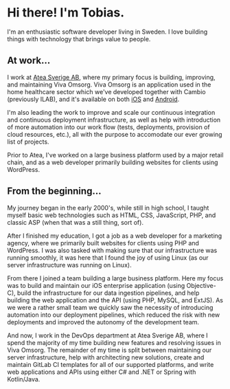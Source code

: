 # Hi there! I'm Tobias.

I'm an enthusiastic software developer living in Sweden. I love building things with technology that brings value to people.

## At work...

I work at [Atea Sverige AB](https://www.atea.se/), where my primary focus is
building, improving, and maintaining Viva Omsorg. Viva Omsorg is an application
used in the home healthcare sector which we've developed together with Cambio
(previously ILAB), and it's available on both
[iOS](https://itunes.apple.com/se/app/viva-omsorg/id1041319999?mt=8) and
[Android](https://play.google.com/store/apps/details?id=se.ateaapps.vivaomsorg).

I'm also leading the work to improve and scale our continuous integration and
continuous deployment infrastructure, as well as help with introduction of more
automation into our work flow (tests, deployments, provision of cloud resources,
etc.), all with the purpose to accomodate our ever growing list of projects.

Prior to Atea, I've worked on a large business platform used by a major retail
chain, and as a web developer primarily building websites for clients using
WordPress.

## From the beginning...

My journey began in the early 2000's, while still in high school, I taught
myself basic web technologies such as HTML, CSS, JavaScript, PHP, and classic
ASP (when that was a still thing, sort of).

After I finished my education, I got a job as a web developer for a marketing
agency, where we primarily built websites for clients using PHP and WordPress.
I was also tasked with making sure that our infrastructure was running smoothly,
it was here that I found the joy of using Linux (as our server infrastructure
was running on Linux).

From there I joined a team building a large business platform. Here my focus was
to build and maintain our iOS enterprise application (using Objective-C), build
the infrastructure for our data ingestion pipelines, and help building the web
application and the API (using PHP, MySQL, and ExtJS). As we were a rather small
team we quickly saw the necessity of introducing automation into our deployment
pipelines, which reduced the risk with new deployments and improved the autonomy
of the development team.

And now, I work in the DevOps department at Atea Sverige AB, where I spend the
majority of my time building new features and resolving issues in Viva Omsorg.
The remainder of my time is split between maintaining our server infrastructure,
help with architecting new solutions, create and maintain GitLab CI templates
for all of our supported platforms, and write web applications and APIs using
either C# and .NET or Spring with Kotlin/Java.
